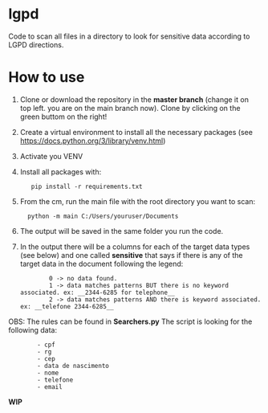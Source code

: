 # lgpd
Code to scan all files in a directory to look for sensitive data according to LGPD directions.


# How to use

1.  Clone or download the repository in the **master branch** (change it on top left. you are on the main branch now). Clone by clicking on the green buttom on the right!
2.  Create a virtual environment to install all the necessary packages (see https://docs.python.org/3/library/venv.html)
3.  Activate you VENV
4.  Install all packages with:
           
           pip install -r requirements.txt
     
5.  From the cm, run the main file with the root directory you want to scan:

          python -m main C:/Users/youruser/Documents
          
 6. The output will be saved in the same folder you run the code.
 
 7. In the output there will be a columns for each of the target data types (see below) and one called __sensitive__ that says if there is any of the target data in the document following the legend:
              
                0 -> no data found.
                1 -> data matches patterns BUT there is no keyword associated. ex: __2344-6285 for telephone__
                2 -> data matches patterns AND there is keyword associated. ex: __telefone 2344-6285__
 
 
 OBS: The rules can be found in **Searchers.py**
      The script is looking for the following data:
      
            - cpf
            - rg
            - cep
            - data de nascimento
            - nome
            - telefone
            - email
      
      
  __WIP__
